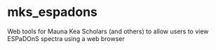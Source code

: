 # mks_espadons
Web tools for Mauna Kea Scholars (and others) to allow users to view ESPaDOnS spectra using a web browser

